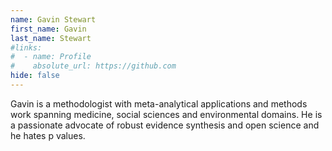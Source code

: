 ```yaml
---
name: Gavin Stewart
first_name: Gavin
last_name: Stewart
#links:
#  - name: Profile
#    absolute_url: https://github.com
hide: false
---
```


Gavin is a methodologist with meta-analytical applications and methods work spanning medicine, social sciences and environmental domains. He is a passionate advocate of robust evidence synthesis and open science and he hates p values.